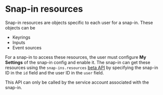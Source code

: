 # Snap-in resources

Snap-in resources are objects specific to each user for a snap-in. These objects can be

* Keyrings
* Inputs
* Event sources

For a snap-in to access these resources, the user must configure **My Settings** of the snap-in config and enable it.
The snap-in can get these resources using the `snap-ins.resources` [beta API](https://docs.devrev.ai/beta-api-spec#/operations/snap-ins-resources) by specifying the  snap-in ID in the `id` field and the user ID in the `user` field.

<Callout intent="note">
  This API can only be called by the service account associated with the snap-in.
</Callout>